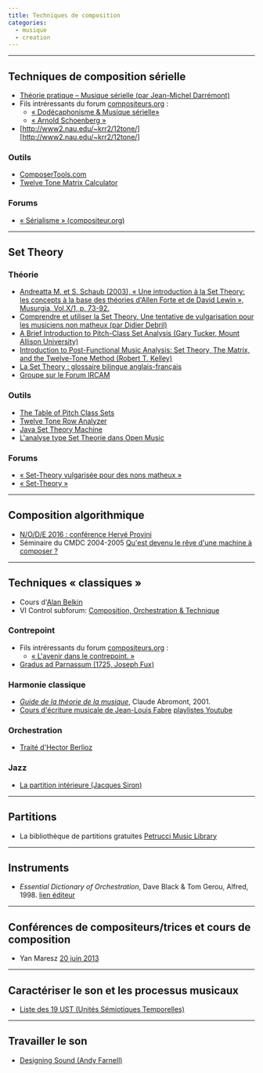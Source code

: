 ```yaml
---
title: Techniques de composition
categories:
  - musique
  - creation
---
```


---

## Techniques de composition sérielle

- [Théorie pratique – Musique sérielle (par Jean-Michel Darrémont)](http://www.jmdarremont.net/musique-serielle/)
- Fils intréressants du forum [compositeurs.org](http://www.compositeur.org/) :
	- [« Dodécaphonisme & Musique sérielle» ](http://www.compositeur.org/forums/viewtopic.php?t=2367)
	- [« Arnold Schoenberg »](http://www.compositeur.org/forums/viewtopic.php?t=3536)
- [http://www2.nau.edu/~krr2/12tone/][http://www2.nau.edu/~krr2/12tone/]

### Outils

- [ComposerTools.com](http://www.composertools.com/)
- [Twelve Tone Matrix Calculator](http://composertools.com/Tools/matrix/MatrixCalc.html)

### Forums

- [« Sérialisme » (compositeur.org)](http://www.compositeur.org/forums/viewtopic.php?t=7464)

---

## Set Theory

### Théorie

- [Andreatta M. et S. Schaub (2003), « Une introduction à la Set Theory: les concepts à la base des théories d'Allen Forte et de David Lewin », Musurgia, Vol.X/1, p. 73-92.](http://recherche.ircam.fr/equipes/repmus/moreno/03AndreattaSetTheory03.pdf)
- [Comprendre et utiliser la Set Theory. Une tentative de vulgarisation pour les musiciens non matheux (par Didier Debril)](http://www.deb8076.eu/SetTheoryA/index.html)
- [A Brief Introduction to Pitch-Class Set Analysis (Gary Tucker, Mount Allison University)](http://www.mta.ca/faculty/arts-letters/music/pc-set_project/pc-set_new/pages/introduction/toc.html)
- [Introduction to Post-Functional Music Analysis: Set Theory, The Matrix, and the Twelve-Tone Method (Robert T. Kelley)](http://www.robertkelleyphd.com/12-tone.htm)
- [La Set Theory : glossaire bilingue anglais-français](http://www.termisti.refer.org/data/settheory/settheoryhome.html)
- [Groupe sur le Forum IRCAM](http://forumnet.ircam.fr/fr/user-groups/set-theory-etand-open-music/forum/)

### Outils

- [The Table of Pitch Class Sets](http://solomonsmusic.net/pcsets.htm)
- [Twelve Tone Row Analyzer](http://composertools.com/Tools/AnalyzeRow/ARInput.html)
- [Java Set Theory Machine](http://www.jaytomlin.com/music/settheory/)
- [L'analyse type Set Theorie dans Open Music](http://recherche.ircam.fr/equipes/repmus/Analyse/openmusic/om_set_theory.html)

### Forums

- [« Set-Theory vulgarisée pour des nons matheux »](http://www.compositeur.org/forums/viewtopic.php?t=7429&sid=d248ef8c82e2306c4869dda5157226dd)
- [« Set-Theory »](http://www.compositeur.org/forums/viewtopic.php?t=7518&sid=d248ef8c82e2306c4869dda5157226dd)

---

## Composition algorithmique

- [N/O/D/E 2016 : conférence Hervé Provini](https://www.youtube.com/watch?v=2MvVhAJ0bhs)
- Séminaire du CMDC 2004-2005 [Qu'est devenu le rêve d'une machine à composer ?](http://www.cdmc.asso.fr/fr/actualites/saison-cdmc/articulations-qu-est-devenu-reve-machine-composer)

---

## Techniques « classiques »

- Cours d'[Alan Belkin](http://alanbelkinmusic.com/site/fr/index.php/introduction/)
- VI Control subforum: [Composition, Orchestration & Technique](http://www.vi-control.net/forum/viewforum.php?f=13)

### Contrepoint

- Fils intréressants du forum [compositeurs.org](http://www.compositeur.org/) :
  - [« L'avenir dans le contrepoint. »](http://www.compositeur.org/forums/viewtopic.php?t=3887)
- [Gradus ad Parnassum (1725, Joseph Fux)](https://books.google.be/books?id=QsKUo1oZCOUC&printsec=frontcover&dq=inauthor:%22Johann+Joseph+Fux,+Jean-Philippe+Navarre%22&hl=fr#v=onepage&q&f=false)

### Harmonie classique

- *[Guide de la théorie de la musique](http://www.fayard.fr/guide-de-la-theorie-de-la-musique-9782213609775)*, Claude Abromont, 2001.
- [Cours d'écriture musicale de Jean-Louis Fabre](http://www.gradusadparnassum.fr/index.php)
  [playlistes Youtube](https://www.youtube.com/user/gradusadparnassumfr/playlists)

### Orchestration

- [Traité d'Hector Berlioz](http://www.hberlioz.com/Scores/BerliozTraite.html)

### Jazz

- [La partition intérieure (Jacques Siron)](http://www.siron.name/livres_PI.html)

---

## Partitions

- La bibliothèque de partitions gratuites [Petrucci Music Library](http://imslp.org/wiki/Main_Page)

---

## Instruments

- *Essential Dictionary of Orchestration*, Dave Black & Tom Gerou, Alfred, 1998.
	[lien éditeur](http://www.alfred.com/Products/Essential-Dictionary-of-Orchestration--00-17894.aspx)

---

## Conférences de compositeurs/trices et cours de composition

- Yan Maresz
	[20 juin 2013](http://medias.ircam.fr/x058ec1_conference-de-yan-maresz)

---

## Caractériser le son et les processus musicaux

- [Liste des 19 UST (Unités Sémiotiques Temporelles)](http://www.labo-mim.org/site/index.php?2008/08/22/44-liste-des-19-ust)

---

## Travailler le son

- [Designing Sound (Andy Farnell)](https://mitpress.mit.edu/books/designing-sound)